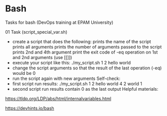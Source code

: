 # Bash
Tasks for bash (DevOps training at EPAM University)

01 Task (script_special_var.sh)
- create a script that does the following:
  prints the name of the script
  prints all arguments
  prints the number of arguments passed to the script
  prints 2nd and 4th argument
  print the exit code of -eq operation on 1st and 2nd arguments (use [[]])
- execute your script like this: ./my_script.sh 1 2 hello world
- change the script arguments so that the result of the last operation (-eq) would be 0
- run the script again with new arguments
Self-check:
- first script run results:
./my_script.sh
1 2 hello world
4
2 world
1
- second script run results contain 0 as the last output
Helpful materials:

https://tldp.org/LDP/abs/html/internalvariables.html

https://devhints.io/bash
